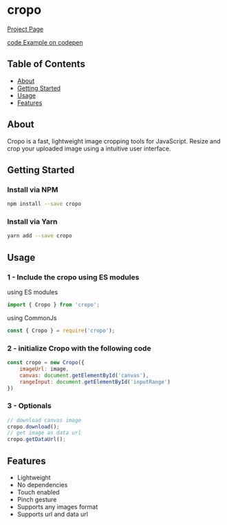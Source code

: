 # cropo

[Project Page](https://alijany.github.io/cropo/)

[code Example on codepen](https://codepen.io/mh_alijnay/pen/MWvErzV)

## Table of Contents

- [About](#about)
- [Getting Started](#getting_started)
- [Usage](#usage)
- [Features](#features)

## About <a name = "about"></a>

Cropo is a fast, lightweight image cropping tools for JavaScript. Resize and crop your uploaded image using a intuitive user interface.

## Getting Started <a name = "getting_started"></a>

### Install via NPM

```bash
npm install --save cropo
```

### Install via Yarn

```bash
yarn add --save cropo
```

## Usage <a name = "usage"></a>

### 1 - Include the cropo using ES modules

using ES modules

```js
import { Cropo } from 'cropo';
```

using CommonJs

```js
const { Cropo } = require('cropo');
```

### 2 - initialize Cropo with the following code

```js
const cropo = new Cropo({
    imageUrl: image,
    canvas: document.getElementById('canvas'),
    rangeInput: document.getElementById('inputRange')
})
```

### 3 - Optionals

```js
// download canvas image
cropo.download();
// get image as data url
cropo.getDataUrl();
```

## Features <a name = "features"></a>

- Lightweight
- No dependencies
- Touch enabled
- Pinch gesture
- Supports any images format
- Supports url and data url
